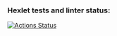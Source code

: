 ### Hexlet tests and linter status:
[![Actions Status](https://github.com/ayankz/js-react-developer-project-12/actions/workflows/hexlet-check.yml/badge.svg)](https://github.com/ayankz/js-react-developer-project-12/actions)